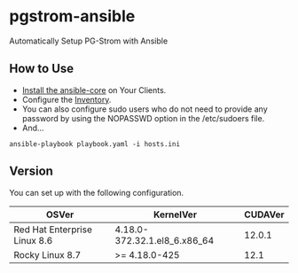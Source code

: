 # pgstrom-ansible

 Automatically Setup PG-Strom with Ansible

## How to Use

- [Install the ansible-core](https://docs.ansible.com/ansible/latest/installation_guide/intro_installation.html) on Your Clients.
- Configure the [Inventory](https://docs.ansible.com/ansible/latest/getting_started/index.html). 
- You can also configure sudo users who do not need to provide any password by using the NOPASSWD option in the /etc/sudoers file.
- And...

```shell
ansible-playbook playbook.yaml -i hosts.ini
```

## Version

You can set up with the following configuration.

| OSVer | KernelVer | CUDAVer |
| --- | --- | --- |
| Red Hat Enterprise Linux 8.6 | 4.18.0-372.32.1.el8_6.x86_64 | 12.0.1 |
| Rocky Linux 8.7 | >= 4.18.0-425 | 12.1 |
